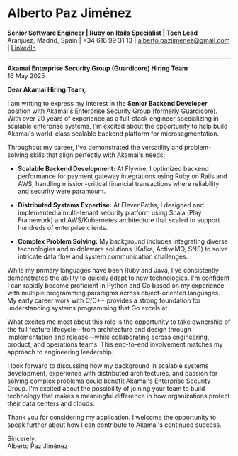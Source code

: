 # **Alberto Paz Jiménez**  
**Senior Software Engineer | Ruby on Rails Specialist | Tech Lead**  
Aranjuez, Madrid, Spain | +34 616 99 31 13 | alberto.pazjimenez@gmail.com | [LinkedIn](https://www.linkedin.com/in/albertopazjimenez/)  

---

**Akamai Enterprise Security Group (Guardicore) Hiring Team**  
16 May 2025

**Dear Akamai Hiring Team,**  

I am writing to express my interest in the **Senior Backend Developer** position with Akamai's Enterprise Security Group (formerly Guardicore). With over 20 years of experience as a full-stack engineer specializing in scalable enterprise systems, I'm excited about the opportunity to help build Akamai's world-class scalable backend platform for microsegmentation.

Throughout my career, I've demonstrated the versatility and problem-solving skills that align perfectly with Akamai's needs:

- **Scalable Backend Development:** At Flywire, I optimized backend performance for payment gateway integrations using Ruby on Rails and AWS, handling mission-critical financial transactions where reliability and security were paramount.
  
- **Distributed Systems Expertise:** At ElevenPaths, I designed and implemented a multi-tenant security platform using Scala (Play Framework) and AWS/Kubernetes architecture that scaled to support hundreds of enterprise clients.

- **Complex Problem Solving:** My background includes integrating diverse technologies and middleware solutions (Kafka, ActiveMQ, SNS) to solve intricate data flow and system communication challenges.

While my primary languages have been Ruby and Java, I've consistently demonstrated the ability to quickly adapt to new technologies. I'm confident I can rapidly become proficient in Python and Go based on my experience with multiple programming paradigms across object-oriented languages. My early career work with C/C++ provides a strong foundation for understanding systems programming that Go excels at.

What excites me most about this role is the opportunity to take ownership of the full feature lifecycle—from architecture and design through implementation and release—while collaborating across engineering, product, and operations teams. This end-to-end involvement matches my approach to engineering leadership.

I look forward to discussing how my background in scalable systems development, experience with distributed architectures, and passion for solving complex problems could benefit Akamai's Enterprise Security Group. I'm excited about the possibility of joining your team to build technology that makes a meaningful difference in how organizations protect their data centers and clouds.

Thank you for considering my application. I welcome the opportunity to speak further about how I can contribute to Akamai's continued success.

Sincerely,  
Alberto Paz Jiménez
